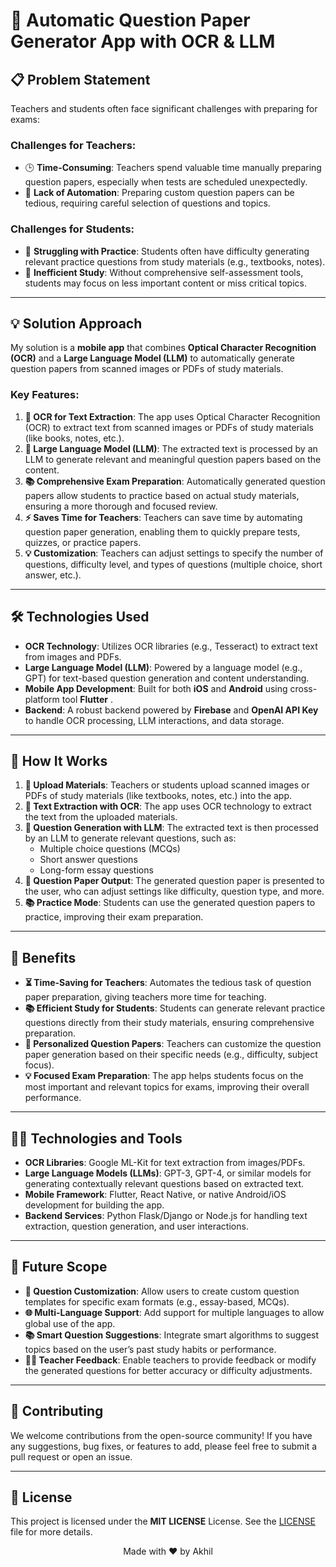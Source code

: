 # 📱 Automatic Question Paper Generator App with OCR & LLM

## 📋 Problem Statement
Teachers and students often face significant challenges with preparing for exams:

### Challenges for Teachers:
- 🕒 **Time-Consuming**: Teachers spend valuable time manually preparing question papers, especially when tests are scheduled unexpectedly.
- 📑 **Lack of Automation**: Preparing custom question papers can be tedious, requiring careful selection of questions and topics.

### Challenges for Students:
- 🤔 **Struggling with Practice**: Students often have difficulty generating relevant practice questions from study materials (e.g., textbooks, notes).
- 🧠 **Inefficient Study**: Without comprehensive self-assessment tools, students may focus on less important content or miss critical topics.

---

## 💡 Solution Approach
My solution is a **mobile app** that combines **Optical Character Recognition (OCR)** and a **Large Language Model (LLM)** to automatically generate question papers from scanned images or PDFs of study materials. 

### Key Features:
1. **📸 OCR for Text Extraction**: The app uses Optical Character Recognition (OCR) to extract text from scanned images or PDFs of study materials (like books, notes, etc.).
2. **🤖 Large Language Model (LLM)**: The extracted text is processed by an LLM to generate relevant and meaningful question papers based on the content.
3. **📚 Comprehensive Exam Preparation**: Automatically generated question papers allow students to practice based on actual study materials, ensuring a more thorough and focused review.
4. **⚡ Saves Time for Teachers**: Teachers can save time by automating question paper generation, enabling them to quickly prepare tests, quizzes, or practice papers.
5. **💡 Customization**: Teachers can adjust settings to specify the number of questions, difficulty level, and types of questions (multiple choice, short answer, etc.).

---

## 🛠️ Technologies Used
- **OCR Technology**: Utilizes OCR libraries (e.g., Tesseract) to extract text from images and PDFs.
- **Large Language Model (LLM)**: Powered by a language model (e.g., GPT) for text-based question generation and content understanding.
- **Mobile App Development**: Built for both **iOS** and **Android** using cross-platform tool **Flutter** .
- **Backend**: A robust backend powered by **Firebase** and **OpenAI API Key** to handle OCR processing, LLM interactions, and data storage.

---

## 🔄 How It Works
1. **📸 Upload Materials**: Teachers or students upload scanned images or PDFs of study materials (like textbooks, notes, etc.) into the app.
2. **🧠 Text Extraction with OCR**: The app uses OCR technology to extract the text from the uploaded materials.
3. **💬 Question Generation with LLM**: The extracted text is then processed by an LLM to generate relevant questions, such as:
   - Multiple choice questions (MCQs)
   - Short answer questions
   - Long-form essay questions
4. **📑 Question Paper Output**: The generated question paper is presented to the user, who can adjust settings like difficulty, question type, and more.
5. **📚 Practice Mode**: Students can use the generated question papers to practice, improving their exam preparation.

---

## 🌟 Benefits
- **⏳ Time-Saving for Teachers**: Automates the tedious task of question paper preparation, giving teachers more time for teaching.
- **📚 Efficient Study for Students**: Students can generate relevant practice questions directly from their study materials, ensuring comprehensive preparation.
- **🎯 Personalized Question Papers**: Teachers can customize the question paper generation based on their specific needs (e.g., difficulty, subject focus).
- **💡 Focused Exam Preparation**: The app helps students focus on the most important and relevant topics for exams, improving their overall performance.

---

## 🧑‍💻 Technologies and Tools
- **OCR Libraries**: Google ML-Kit for text extraction from images/PDFs.
- **Large Language Models (LLMs)**: GPT-3, GPT-4, or similar models for generating contextually relevant questions based on extracted text.
- **Mobile Framework**: Flutter, React Native, or native Android/iOS development for building the app.
- **Backend Services**: Python Flask/Django or Node.js for handling text extraction, question generation, and user interactions.

---

## 🔮 Future Scope
- **📝 Question Customization**: Allow users to create custom question templates for specific exam formats (e.g., essay-based, MCQs).
- **🌐 Multi-Language Support**: Add support for multiple languages to allow global use of the app.
- **📚 Smart Question Suggestions**: Integrate smart algorithms to suggest topics based on the user’s past study habits or performance.
- **👩‍🏫 Teacher Feedback**: Enable teachers to provide feedback or modify the generated questions for better accuracy or difficulty adjustments.

---

## 🤝 Contributing
We welcome contributions from the open-source community! If you have any suggestions, bug fixes, or features to add, please feel free to submit a pull request or open an issue.

---

## 📜 License
This project is licensed under the **MIT LICENSE** License. See the [LICENSE](./LICENSE) file for more details.

<p align="center">
  Made with ❤️ by Akhil
</p>
